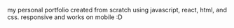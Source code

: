 my personal portfolio created from scratch using javascript, react, html, and css.
responsive and works on mobile :D
